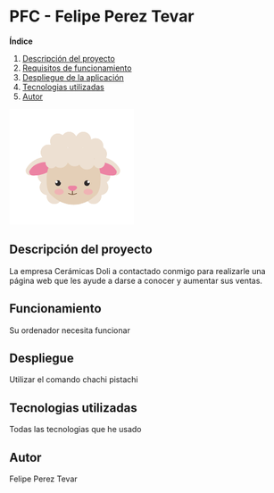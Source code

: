 # PFC - Felipe Perez Tevar

 **Índice**
1. [Descripción del proyecto](#descripción-del-proyecto-a-nameproyecto-a)
2. [Requisitos de funcionamiento](#funcionamiento-a-namefuncionamiento-a)
3. [Despliegue de la aplicación](#despliegue-a-namedespliegue-a)
4. [Tecnologias utilizadas](#tecnologias-utilizadas-a-nametecnologias-a)
5. [Autor](#autor-a-nameautor-a)




![Doli Icono](./src/assets/imagenes/doli-icon.png) 
## Descripción del proyecto <a name="proyecto"></a>


La empresa Cerámicas Doli a contactado conmigo para realizarle 
una página web que les ayude a darse a conocer y aumentar sus ventas.


## Funcionamiento <a name="funcionamiento"></a>

Su ordenador necesita funcionar

## Despliegue <a name="despliegue"></a>

Utilizar el comando chachi pistachi

## Tecnologias utilizadas <a name="tecnologias"></a>

Todas las tecnologias que he usado

## Autor <a name="autor"></a>

Felipe Perez Tevar
